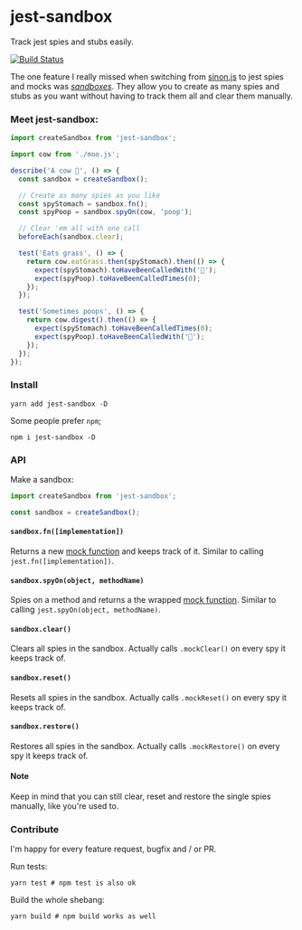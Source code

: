 # jest-sandbox

Track jest spies and stubs easily.

[![Build Status](https://travis-ci.org/JoinColony/jest-sandbox.svg?branch=master)](https://travis-ci.org/JoinColony/jest-sandbox)

The one feature I really missed when switching from [sinon.js](http://sinonjs.org) to jest spies and mocks was _[sandboxes](http://sinonjs.org/releases/v2.1.0/sandbox/)_. They allow you to create as many spies and stubs as you want without having to track them all and clear them manually.

### Meet jest-sandbox:

```javascript
import createSandbox from 'jest-sandbox';

import cow from './moo.js';

describe('A cow 🐄', () => {
  const sandbox = createSandbox();

  // Create as many spies as you like
  const spyStomach = sandbox.fn();
  const spyPoop = sandbox.spyOn(cow, 'poop');

  // Clear 'em all with one call
  beforeEach(sandbox.clear);

  test('Eats grass', () => {
    return cow.eatGrass.then(spyStomach).then(() => {
      expect(spyStomach).toHaveBeenCalledWith('🌱');
      expect(spyPoop).toHaveBeenCalledTimes(0);
    });
  });

  test('Sometimes poops', () => {
    return cow.digest().then(() => {
      expect(spyStomach).toHaveBeenCalledTimes(0);
      expect(spyPoop).toHaveBeenCalledWith('💩');
    });
  });
});
```

### Install

```shell
yarn add jest-sandbox -D
```

Some people prefer `npm`;
```shell
npm i jest-sandbox -D
```

### API

Make a sandbox:

```javascript
import createSandbox from 'jest-sandbox';

const sandbox = createSandbox();
```

#### `sandbox.fn([implementation])`

Returns a new [mock function](https://facebook.github.io/jest/docs/mock-function-api.html) and keeps track of it. Similar to calling `jest.fn([implementation])`.

#### `sandbox.spyOn(object, methodName)`

Spies on a method and returns a the wrapped [mock function](https://facebook.github.io/jest/docs/mock-function-api.html). Similar to calling `jest.spyOn(object, methodName)`.

#### `sandbox.clear()`

Clears all spies in the sandbox. Actually calls `.mockClear()` on every spy it keeps track of.

#### `sandbox.reset()`

Resets all spies in the sandbox. Actually calls `.mockReset()` on every spy it keeps track of.

#### `sandbox.restore()`

Restores all spies in the sandbox. Actually calls `.mockRestore()` on every spy it keeps track of.

#### Note
Keep in mind that you can still clear, reset and restore the single spies manually, like you're used to.

### Contribute

I'm happy for every feature request, bugfix and / or PR.

Run tests:

```shell
yarn test # npm test is also ok
```

Build the whole shebang:

```shell
yarn build # npm build works as well
```
